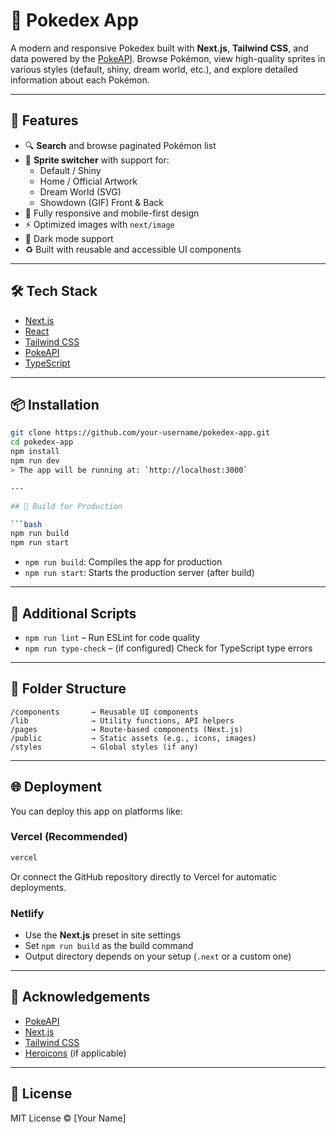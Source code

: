 # 🧬 Pokedex App

A modern and responsive Pokedex built with **Next.js**, **Tailwind CSS**, and data powered by the [PokeAPI](https://pokeapi.co/). Browse Pokémon, view high-quality sprites in various styles (default, shiny, dream world, etc.), and explore detailed information about each Pokémon.

---

## 🚀 Features

- 🔍 **Search** and browse paginated Pokémon list
- 🎨 **Sprite switcher** with support for:
  - Default / Shiny
  - Home / Official Artwork
  - Dream World (SVG)
  - Showdown (GIF) Front & Back
- 📱 Fully responsive and mobile-first design
- ⚡ Optimized images with `next/image`
- 🌙 Dark mode support
- ♻️ Built with reusable and accessible UI components

---

## 🛠️ Tech Stack

- [Next.js](https://nextjs.org/)
- [React](https://reactjs.org/)
- [Tailwind CSS](https://tailwindcss.com/)
- [PokeAPI](https://pokeapi.co/)
- [TypeScript](https://www.typescriptlang.org/)

---

## 📦 Installation

````bash
git clone https://github.com/your-username/pokedex-app.git
cd pokedex-app
npm install
npm run dev
> The app will be running at: `http://localhost:3000`

---

## 🧱 Build for Production

```bash
npm run build
npm run start
````

- `npm run build`: Compiles the app for production
- `npm run start`: Starts the production server (after build)

---

## 🧪 Additional Scripts

- `npm run lint` – Run ESLint for code quality
- `npm run type-check` – (if configured) Check for TypeScript type errors

---

## 📁 Folder Structure

```text
/components       → Reusable UI components
/lib              → Utility functions, API helpers
/pages            → Route-based components (Next.js)
/public           → Static assets (e.g., icons, images)
/styles           → Global styles (if any)
```

---

## 🌐 Deployment

You can deploy this app on platforms like:

### Vercel (Recommended)

```bash
vercel
```

Or connect the GitHub repository directly to Vercel for automatic deployments.

### Netlify

- Use the **Next.js** preset in site settings
- Set `npm run build` as the build command
- Output directory depends on your setup (`.next` or a custom one)

---

## 🙌 Acknowledgements

- [PokeAPI](https://pokeapi.co/)
- [Next.js](https://nextjs.org/)
- [Tailwind CSS](https://tailwindcss.com/)
- [Heroicons](https://heroicons.com/) (if applicable)

---

## 📜 License

MIT License © [Your Name]
